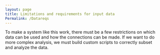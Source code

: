 ```yaml
---
layout: page
title: Limitations and requirements for input data
Permalink: /Datareqs
---
```


To make a system like this work, there must be a few restrictions on which data can be used and how the connections can be made.
If we want to do more complex analysis, we must build custom scripts to correctly subset and analyze the data.
